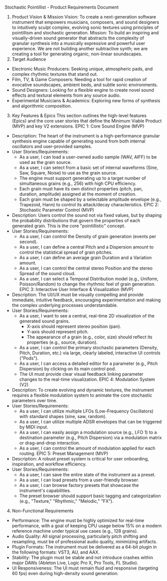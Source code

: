 Stochastic Pointillist - Product Requirements Document
1. Product Vision & Mission
Vision: To create a next-generation software instrument that empowers musicians, composers, and sound designers to intuitively sculpt complex, evolving sonic textures using principles of pointillism and stochastic generation.
Mission: To build an inspiring and visually-driven sound generator that abstracts the complexity of granular synthesis into a musically expressive and powerful user experience. We are not building another subtractive synth; we are creating a tool for generating organic, non-linear soundscapes.
2. Target Audience
 * Electronic Music Producers: Seeking unique, atmospheric pads, and complex rhythmic textures that stand out.
 * Film, TV, & Game Composers: Needing a tool for rapid creation of evocative soundscapes, ambient beds, and subtle sonic environments.
 * Sound Designers: Looking for a flexible engine to create novel sound effects and textural elements from any source audio.
 * Experimental Musicians & Academics: Exploring new forms of synthesis and algorithmic composition.
3. Key Features & Epics
This section outlines the high-level features (Epics) and the core user stories that define the Minimum Viable Product (MVP) and key V2 extensions.
EPIC 1: Core Sound Engine (MVP)
 * Description: The heart of the instrument is a high-performance granular synthesis engine capable of generating sound from both internal oscillators and user-provided samples.
 * User Stories/Requirements:
   * As a user, I can load a user-owned audio sample (WAV, AIFF) to be used as the grain source.
   * As a user, I can select from a basic set of internal waveforms (Sine, Saw, Square, Noise) to use as the grain source.
   * The engine must support generating up to a target number of simultaneous grains (e.g., 256) with high CPU efficiency.
   * Each grain must have its own distinct properties (pitch, pan, duration, amplitude) assigned at the moment of creation.
   * Each grain must be shaped by a selectable amplitude envelope (e.g., Trapezoid, Hann) to control its attack/decay characteristics.
EPIC 2: Stochastic Parameter Control (MVP)
 * Description: Users control the sound not via fixed values, but by shaping the probability distributions that govern the properties of each generated grain. This is the core "pointillistic" concept.
 * User Stories/Requirements:
   * As a user, I can control the Density of grain generation (events per second).
   * As a user, I can define a central Pitch and a Dispersion amount to control the statistical spread of grain pitches.
   * As a user, I can define an average grain Duration and a Variation amount.
   * As a user, I can control the central stereo Position and the stereo Spread of the sound cloud.
   * As a user, I can select a Temporal Distribution model (e.g., Uniform, Poisson/Random) to change the rhythmic feel of grain generation.
EPIC 3: Interactive User Interface & Visualization (MVP)
 * Description: The UI/UX must be visually compelling and provide immediate, intuitive feedback, encouraging experimentation and making the complex underlying processes understandable.
 * User Stories/Requirements:
   * As a user, I want to see a central, real-time 2D visualization of the generated sound grains.
     * X-axis should represent stereo position (pan).
     * Y-axis should represent pitch.
     * The appearance of a grain (e.g., color, size) should reflect its properties (e.g., source, duration).
   * As a user, I can control the primary stochastic parameters (Density, Pitch, Duration, etc.) via large, clearly labeled, interactive UI controls ("Pods").
   * As a user, I can access a detailed editor for a parameter (e.g., Pitch Dispersion) by clicking on its main control pod.
   * The UI must provide clear visual feedback linking parameter changes to the real-time visualization.
EPIC 4: Modulation System (V2)
 * Description: To create evolving and dynamic textures, the instrument requires a flexible modulation system to animate the core stochastic parameters over time.
 * User Stories/Requirements:
   * As a user, I can utilize multiple LFOs (Low-Frequency Oscillators) with standard shapes (sine, saw, random).
   * As a user, I can utilize multiple ADSR envelopes that can be triggered by MIDI input.
   * As a user, I can easily assign a modulation source (e.g., LFO 1) to a destination parameter (e.g., Pitch Dispersion) via a modulation matrix or drag-and-drop interaction.
   * As a user, I can control the amount of modulation applied for each routing.
EPIC 5: Preset Management (MVP)
 * Description: A robust preset system is critical for user onboarding, inspiration, and workflow efficiency.
 * User Stories/Requirements:
   * As a user, I can save the entire state of the instrument as a preset.
   * As a user, I can load presets from a user-friendly browser.
   * As a user, I can browse factory presets that showcase the instrument's capabilities.
   * The preset browser should support basic tagging and categorization (e.g., "Texture," "Rhythmic," "Melodic," "FX").
4. Non-Functional Requirements
 * Performance: The engine must be highly optimized for real-time performance, with a goal of keeping CPU usage below 15% on a modern reference machine under typical use cases (e.g., 128 grains).
 * Audio Quality: All signal processing, particularly pitch shifting and resampling, must be of professional audio quality, minimizing artifacts.
 * Plugin Formats: The instrument must be delivered as a 64-bit plugin in the following formats: VST3, AU, and AAX.
 * Stability: The plugin must be stable and not introduce crashes within major DAWs (Ableton Live, Logic Pro X, Pro Tools, FL Studio).
 * UI Responsiveness: The UI must remain fluid and responsive (targeting 60 fps) even during high-density sound generation.

